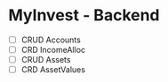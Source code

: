 MyInvest - Backend
===

- [ ] CRUD Accounts
- [ ] CRD IncomeAlloc
- [ ] CRUD Assets
- [ ] CRD AssetValues